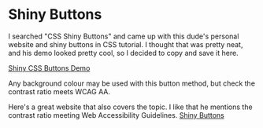 # Shiny Buttons

I searched "CSS Shiny Buttons" and came up with this dude's personal website and shiny buttons in CSS tutorial. I thought that was pretty neat, and his demo looked pretty cool, so I decided to copy and save it here.

[Shiny CSS Buttons Demo](https://www.paulund.co.uk/playground/demo/shiny_css_buttons/#)


Any background colour may be used with this button method, but check the contrast ratio meets WCAG AA.

Here's a great website that also covers the topic. I like that he mentions the contrast ratio meeting Web Accessibility Guidelines.
[Shiny Buttons](https://websemantics.uk/articles/shiny-buttons/)